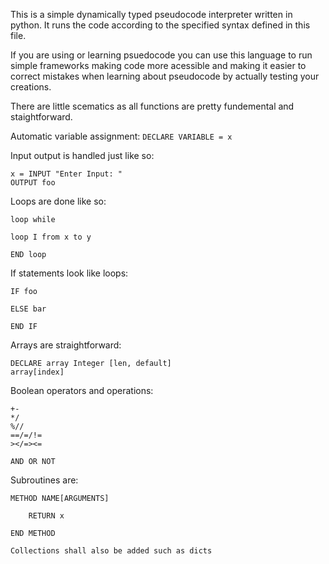 
This is a simple dynamically typed pseudocode interpreter written in python. It runs the code according to the specified syntax defined in this file.

If you are using or learning psuedocode you can use this language to run simple frameworks making code more acessible and making it easier to correct mistakes when learning about pseudocode by actually testing your creations.

There are little scematics as all functions are pretty fundemental and staightforward.

Automatic variable assignment:
```DECLARE VARIABLE = x```

Input output is handled just like so:
```
x = INPUT "Enter Input: "
OUTPUT foo
```

Loops are done like so:
```
loop while

loop I from x to y

END loop
```

If statements look like loops:
```
IF foo

ELSE bar

END IF
```

Arrays are straightforward:
```
DECLARE array Integer [len, default]
array[index]
```

Boolean operators and operations:
```
+-
*/
%//
==/=/!=
></=><=

AND OR NOT
```

Subroutines are:
```
METHOD NAME[ARGUMENTS]
    
    RETURN x

END METHOD

Collections shall also be added such as dicts

